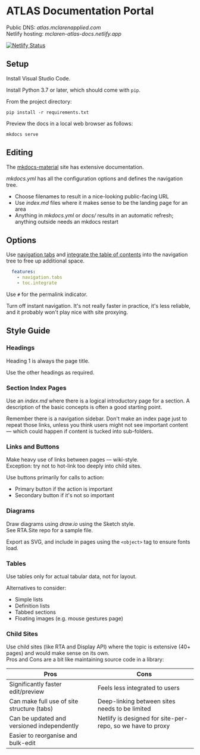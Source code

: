 # ATLAS Documentation Portal
Public DNS: _atlas.mclarenapplied.com_  
Netlify hosting: _mclaren-atlas-docs.netlify.app_

[![Netlify Status](https://api.netlify.com/api/v1/badges/cfd0eb9e-0c60-479f-863a-5b63057c7881/deploy-status)](https://app.netlify.com/sites/mclaren-atlas-docs/deploys)

## Setup

Install Visual Studio Code.

Install Python 3.7 or later, which should come with `pip`.

From the project directory:

    pip install -r requirements.txt

Preview the docs in a local web browser as follows:

    mkdocs serve

## Editing

The [mkdocs-material](https://squidfunk.github.io/mkdocs-material/getting-started/) site has extensive documentation.

_mkdocs.yml_ has all the configuration options and defines the navigation tree.

* Choose filenames to result in a nice-looking public-facing URL
* Use _index.md_ files where it makes sense to be the landing page for an area
* Anything in _mkdocs.yml_ or _docs/_ results in an automatic refresh; anything outside needs an mkdocs restart

## Options

Use [navigation tabs](https://squidfunk.github.io/mkdocs-material/setup/setting-up-navigation/#navigation-tabs)
and [integrate the table of contents](https://squidfunk.github.io/mkdocs-material/setup/setting-up-navigation/#navigation-integration)
into the navigation tree to free up additional space.

```yaml
  features:
    - navigation.tabs
    - toc.integrate
```

Use `#` for the permalink indicator.

Turn off instant navigation. It's not really faster in practice, it's less reliable, and it probably won't play nice with site proxying.

## Style Guide

### Headings

Heading 1 is always the page title.

Use the other headings as required.

### Section Index Pages

Use an _index.md_ where there is a logical introductory page for a section.
A description of the basic concepts is often a good starting point.

Remember there is a navigation sidebar.
Don't make an index page just to repeat those links, unless you think users might not see important content &mdash;
which could happen if content is tucked into sub-folders.

### Links and Buttons

Make heavy use of links between pages &mdash; wiki-style.  
Exception: try not to hot-link too deeply into child sites.

Use buttons primarily for calls to action:

* Primary button if the action is important
* Secondary button if it's not so important

### Diagrams

Draw diagrams using _draw.io_ using the Sketch style.  
See RTA.Site repo for a sample file.

Export as SVG, and include in pages using the `<object>` tag to ensure fonts load.

### Tables

Use tables only for actual tabular data, not for layout.

Alternatives to consider:

* Simple lists
* Definition lists
* Tabbed sections
* Floating images (e.g. mouse gestures page)

### Child Sites

Use child sites (like RTA and Display API) where the topic is extensive (40+ pages) and would make sense on its own.  
Pros and Cons are a bit like maintaining source code in a library:

| Pros                                          | Cons                                                          |
| ----------------------------------------------| ------------------------------------------------------------- |
| Significantly faster edit/preview             | Feels less integrated to users                                |
| Can make full use of site structure (tabs)    | Deep-linking between sites needs to be limited                |
| Can be updated and versioned independently    | Netlify is designed for site-per-repo, so we have to proxy    |
| Easier to reorganise and bulk-edit            |                                                               |
